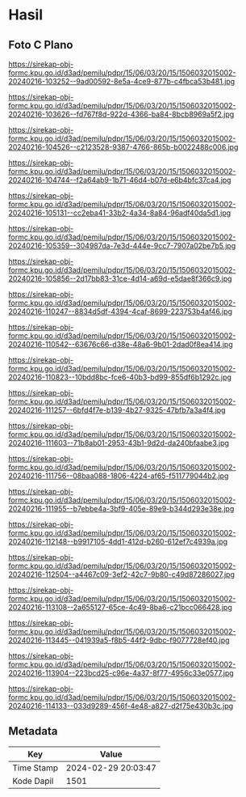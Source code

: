 # Hasil

## Foto C Plano

https://sirekap-obj-formc.kpu.go.id/d3ad/pemilu/pdpr/15/06/03/20/15/1506032015002-20240216-103252--9ad00592-8e5a-4ce9-877b-c4fbca53b481.jpg

https://sirekap-obj-formc.kpu.go.id/d3ad/pemilu/pdpr/15/06/03/20/15/1506032015002-20240216-103626--fd767f8d-922d-4366-ba84-8bcb8969a5f2.jpg

https://sirekap-obj-formc.kpu.go.id/d3ad/pemilu/pdpr/15/06/03/20/15/1506032015002-20240216-104526--c2123528-9387-4766-865b-b0022488c006.jpg

https://sirekap-obj-formc.kpu.go.id/d3ad/pemilu/pdpr/15/06/03/20/15/1506032015002-20240216-104744--f2a64ab9-1b71-46d4-b07d-e6b4bfc37ca4.jpg

https://sirekap-obj-formc.kpu.go.id/d3ad/pemilu/pdpr/15/06/03/20/15/1506032015002-20240216-105131--cc2eba41-33b2-4a34-8a84-96adf40da5d1.jpg

https://sirekap-obj-formc.kpu.go.id/d3ad/pemilu/pdpr/15/06/03/20/15/1506032015002-20240216-105359--304987da-7e3d-444e-9cc7-7907a02be7b5.jpg

https://sirekap-obj-formc.kpu.go.id/d3ad/pemilu/pdpr/15/06/03/20/15/1506032015002-20240216-105856--2d17bb83-31ce-4d14-a69d-e5dae8f366c9.jpg

https://sirekap-obj-formc.kpu.go.id/d3ad/pemilu/pdpr/15/06/03/20/15/1506032015002-20240216-110247--8834d5df-4394-4caf-8699-223753b4af46.jpg

https://sirekap-obj-formc.kpu.go.id/d3ad/pemilu/pdpr/15/06/03/20/15/1506032015002-20240216-110542--63676c66-d38e-48a6-9b01-2dad0f8ea414.jpg

https://sirekap-obj-formc.kpu.go.id/d3ad/pemilu/pdpr/15/06/03/20/15/1506032015002-20240216-110823--10bdd8bc-fce6-40b3-bd99-855df6b1292c.jpg

https://sirekap-obj-formc.kpu.go.id/d3ad/pemilu/pdpr/15/06/03/20/15/1506032015002-20240216-111257--6bfd4f7e-b139-4b27-9325-47bfb7a3a4f4.jpg

https://sirekap-obj-formc.kpu.go.id/d3ad/pemilu/pdpr/15/06/03/20/15/1506032015002-20240216-111603--71b8ab01-2953-43b1-9d2d-da240bfaabe3.jpg

https://sirekap-obj-formc.kpu.go.id/d3ad/pemilu/pdpr/15/06/03/20/15/1506032015002-20240216-111756--08baa088-1806-4224-af65-f511779044b2.jpg

https://sirekap-obj-formc.kpu.go.id/d3ad/pemilu/pdpr/15/06/03/20/15/1506032015002-20240216-111955--b7ebbe4a-3bf9-405e-89e9-b344d293e38e.jpg

https://sirekap-obj-formc.kpu.go.id/d3ad/pemilu/pdpr/15/06/03/20/15/1506032015002-20240216-112148--b9917105-4dd1-412d-b260-612ef7c4939a.jpg

https://sirekap-obj-formc.kpu.go.id/d3ad/pemilu/pdpr/15/06/03/20/15/1506032015002-20240216-112504--a4467c09-3ef2-42c7-9b80-c49d87286027.jpg

https://sirekap-obj-formc.kpu.go.id/d3ad/pemilu/pdpr/15/06/03/20/15/1506032015002-20240216-113108--2a655127-65ce-4c49-8ba6-c21bcc066428.jpg

https://sirekap-obj-formc.kpu.go.id/d3ad/pemilu/pdpr/15/06/03/20/15/1506032015002-20240216-113445--041939a5-f8b5-44f2-9dbc-f9077728ef40.jpg

https://sirekap-obj-formc.kpu.go.id/d3ad/pemilu/pdpr/15/06/03/20/15/1506032015002-20240216-113904--223bcd25-c96e-4a37-8f77-4956c33e0577.jpg

https://sirekap-obj-formc.kpu.go.id/d3ad/pemilu/pdpr/15/06/03/20/15/1506032015002-20240216-114133--033d9289-456f-4e48-a827-d2f75e430b3c.jpg


## Metadata

| Key        | Value               |
| ---------- | ------------------- |
| Time Stamp | 2024-02-29 20:03:47 |
| Kode Dapil | 1501                |



